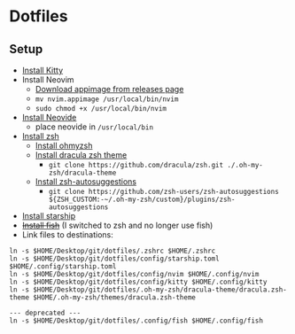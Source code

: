 # Dotfiles

## Setup

- [Install Kitty](https://sw.kovidgoyal.net/kitty/)
- Install Neovim
  - [Download appimage from releases page](https://github.com/neovim/neovim/releases)
  - `mv nvim.appimage /usr/local/bin/nvim`
  - `sudo chmod +x /usr/local/bin/nvim`
- [Install Neovide](https://github.com/neovide/neovide)
  - place neovide in `/usr/local/bin`
- [Install zsh](https://github.com/ohmyzsh/ohmyzsh/wiki/Installing-ZSH)
  - [Install ohmyzsh](https://ohmyz.sh/#install)
  - [Install dracula zsh theme](https://draculatheme.com/zsh)
    - `git clone https://github.com/dracula/zsh.git ./.oh-my-zsh/dracula-theme`
  - [Install zsh-autosuggestions](https://github.com/zsh-users/zsh-autosuggestions/blob/master/INSTALL.md#oh-my-zsh)
    - `git clone https://github.com/zsh-users/zsh-autosuggestions ${ZSH_CUSTOM:-~/.oh-my-zsh/custom}/plugins/zsh-autosuggestions`
- [Install starship](https://starship.rs/guide/#%F0%9F%9A%80-installation)
- ~~[Install fish](https://fishshell.com/)~~ (I switched to zsh and no longer use fish)
- Link files to destinations:

```
ln -s $HOME/Desktop/git/dotfiles/.zshrc $HOME/.zshrc
ln -s $HOME/Desktop/git/dotfiles/config/starship.toml $HOME/.config/starship.toml
ln -s $HOME/Desktop/git/dotfiles/config/nvim $HOME/.config/nvim
ln -s $HOME/Desktop/git/dotfiles/config/kitty $HOME/.config/kitty
ln -s $HOME/Desktop/git/dotfiles/.oh-my-zsh/dracula-theme/dracula.zsh-theme $HOME/.oh-my-zsh/themes/dracula.zsh-theme

--- deprecated ---
ln -s $HOME/Desktop/git/dotfiles/.config/fish $HOME/.config/fish
```

